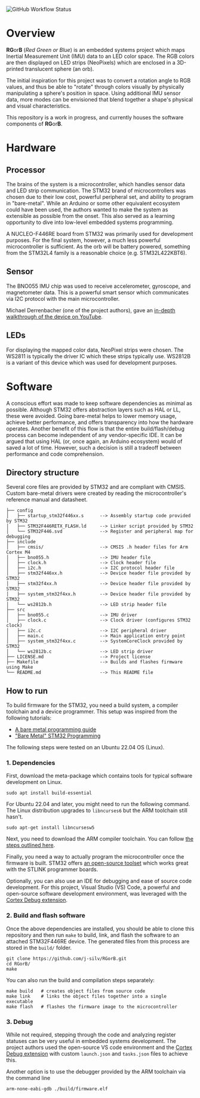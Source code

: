 ![GitHub Workflow Status](https://img.shields.io/github/workflow/status/j-silv/RGorB/CI?label=build)

# Overview

**RG**or**B** (*Red Green or Blue*) is an embedded systems project which maps Inertial Measurement Unit (IMU) data to an LED color space. The RGB colors are then displayed on LED strips (NeoPixels) which are enclosed in a 3D-printed translucent sphere (an orb).

The initial inspiration for this project was to convert a rotation angle to RGB values, and thus be able to "rotate" through colors visually by physically manipulating a sphere's position in space. Using additional IMU sensor data, more modes can be envisioned that blend together a shape's physical and visual characteristics.

This repository is a work in progress, and currently houses the software components of **RG**or**B**. 

# Hardware

## Processor

The brains of the system is a microcontroller, which handles sensor data and LED strip communication. The STM32 brand of microcontrollers was chosen due to their low cost, powerful peripheral set, and ability to program in "bare-metal". While an Arduino or some other equivalent ecosystem could have been used, the authors wanted to make the system as extensible as possible from the onset. This also served as a learning opportunity to dive into low-level embedded systems programming.

A NUCLEO-F446RE board from STM32 was primarily used for development purposes. For the final system, however, a much less powerful microcontroller is sufficient. As the orb will be battery powered, something from the STM32L4 family is a reasonable choice (e.g. STM32L422KBT6).

## Sensor

The BNO055 IMU chip was used to receive accelerometer, gyroscope, and magnetometer data. This is a powerful smart sensor which communicates via I2C protocol with the main microcontroller.

Michael Derrenbacher (one of the project authors), gave an [in-depth walkthrough of the device on YouTube](https://www.youtube.com/watch?v=0xjDUMwMOhk).

## LEDs

For displaying the mapped color data, NeoPixel strips were chosen. The WS2811 is typically the driver IC which these strips typically use. WS2812B is a variant of this device which was used for development purposes.

# Software

A conscious effort was made to keep software dependencies as minimal as possible. Although STM32 offers abstraction layers such as HAL or LL, these were avoided. Going bare-metal helps to lower memory usage, achieve better performance, and offers transparency into how the hardware operates. Another benefit of this flow is that the entire build/flash/debug process can become independent of any vendor-specific IDE. It can be argued that using HAL (or, once again, an Arduino ecosystem) would of saved a lot of time. However, such a decision is still a tradeoff between performance and code comprehension.



## Directory structure

Several core files are provided by STM32 and are compliant with CMSIS. Custom bare-metal drivers were created by reading the microcontroller's reference manual and datasheet.

```
├── config
│   ├── startup_stm32f446xx.s      --> Assembly startup code provided by STM32  
│   ├── STM32F446RETX_FLASH.ld     --> Linker script provided by STM32
│   └── STM32F446.svd              --> Register and peripheral map for debugging
├── include
│   ├── cmsis/                     --> CMSIS .h header files for Arm Cortex M4   
│   ├── bno055.h                   --> IMU header file
│   ├── clock.h                    --> Clock header file
│   ├── i2c.h                      --> I2C protocol header file
│   ├── stm32f446xx.h              --> Device header file provided by STM32
│   ├── stm32f4xx.h                --> Device header file provided by STM32
│   ├── system_stm32f4xx.h         --> Device header file provided by STM32
│   └── ws2812b.h                  --> LED strip header file
├── src
│   ├── bno055.c                   --> IMU driver
│   ├── clock.c                    --> Clock driver (configures STM32 clock)
│   ├── i2c.c                      --> I2C peripheral driver
│   ├── main.c                     --> Main application entry point
│   ├── system_stm32f4xx.c         --> SystemCoreClock provided by STM32
│   └── ws2812b.c                  --> LED strip driver
├── LICENSE.md                     --> Project license 
├── Makefile                       --> Builds and flashes firmware using Make         
└── README.md                      --> This README file

```

## How to run

To build firmware for the STM32, you need a build system, a compiler toolchain and a device programmer. This setup was inspired from the following tutorials:

- [A bare metal programming guide](https://github.com/cpq/bare-metal-programming-guide)
- ["Bare Metal" STM32 Programming ](https://vivonomicon.com/2018/04/02/bare-metal-stm32-programming-part-1-hello-arm/)

The following steps were tested on an Ubuntu 22.04 OS (Linux).

### 1. Dependencies

First, download the meta-package which contains tools for typical software development on Linux.

```
sudo apt install build-essential
```

For Ubuntu 22.04 and later, you might need to run the following command. The Linux distribution upgrades to `libncurses6` but the ARM toolchain still hasn't.

```
sudo apt-get install libncursesw5
```

Next, you need to download the ARM compiler toolchain. You can follow [the steps outlined here](https://developer.arm.com/downloads/-/arm-gnu-toolchain-downloads).

Finally, you need a way to actually program the microcontroller once the firmware is built. STM32 offers [an open-source toolset](https://github.com/stlink-org/stlink) which works great with the STLINK programmer boards.

Optionally, you can also use an IDE for debugging and ease of source code development. For this project, Visual Studio (VS) Code, a powerful and open-source software development environment, was leveraged with the [Cortex Debug extension](https://marketplace.visualstudio.com/items?itemName=marus25.cortex-debug). 

### 2. Build and flash software

Once the above dependencies are installed, you should be able to clone this repository and then run `make` to build, link, and flash the software to an attached STM32F446RE device. The generated files from this process are stored in the `build/` folder.

```
git clone https://github.com/j-silv/RGorB.git
cd RGorB/
make
```

You can also run the build and compilation steps separately:

```
make build   # creates object files from source code
make link    # links the object files together into a single executable
make flash   # flashes the firmware image to the microcontroller
```

### 3. Debug

While not required, stepping through the code and analyzing register statuses can be very useful in embedded systems development. The project authors used the open-source VS code environment and the [Cortex Debug extension](https://github.com/Marus/cortex-debug) with custom `launch.json` and `tasks.json` files to achieve this.

Another option is to use the debugger provided by the ARM toolchain via the command line

```
arm-none-eabi-gdb ./build/firmware.elf
```
